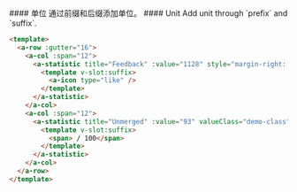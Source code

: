 <cn>
#### 单位
通过前缀和后缀添加单位。
</cn>

<us>
#### Unit
Add unit through `prefix` and `suffix`.
</us>

```html
<template>
  <a-row :gutter="16">
    <a-col :span="12">
      <a-statistic title="Feedback" :value="1128" style="margin-right: 50px">
        <template v-slot:suffix>
          <a-icon type="like" />
        </template>
      </a-statistic>
    </a-col>
    <a-col :span="12">
      <a-statistic title="Unmerged" :value="93" valueClass="demo-class">
        <template v-slot:suffix>
          <span> / 100</span>
        </template>
      </a-statistic>
    </a-col>
  </a-row>
</template>
```
